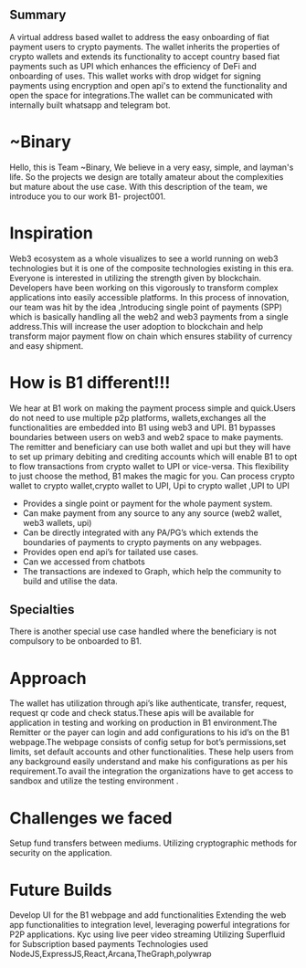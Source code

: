 
## Summary

A virtual address based wallet to address the easy onboarding of fiat payment users to crypto payments. The wallet inherits the properties of crypto wallets and extends its functionality to accept country based fiat payments such as UPI which enhances the efficiency of DeFi and onboarding of uses. This wallet works with drop widget for signing payments using encryption and open api's to extend the functionality and open the space for integrations.The wallet can be communicated with internally built whatsapp and telegram bot.

# ~Binary
Hello, this is Team ~Binary, We believe in a very easy, simple, and layman's life. So the projects we design are totally amateur about the complexities but mature about the use case. With this description of the team, we introduce you to our work B1- project001.

# Inspiration
Web3 ecosystem as a whole visualizes to see a world running on web3 technologies but it is one of the composite technologies existing in this era. Everyone is interested in utilizing the strength given by blockchain. Developers have been working on this vigorously to transform complex applications into easily accessible platforms.
In this process of innovation, our team was hit by the idea ,Introducing single point of payments (SPP) which is basically handling all the web2 and web3 payments from a single address.This will increase the user adoption to blockchain and help transform major payment flow on chain which ensures stability of currency and easy shipment.

# How is B1 different!!!
We hear at B1 work on making the payment process simple and quick.Users do not need to use multiple p2p platforms, wallets,exchanges all the functionalities are embedded into B1 using web3 and UPI. B1 bypasses boundaries between users on web3 and web2 space to make payments. The remitter and beneficiary can use both wallet and upi but they will have to set up primary debiting and crediting accounts which will enable B1 to opt to flow transactions from crypto wallet to UPI or vice-versa. This flexibility to just choose the method, B1 makes the magic for you.
Can process crypto wallet to crypto wallet,crypto wallet to UPI, Upi to crypto wallet ,UPI to UPI
- Provides a single point or payment for the whole payment system.
- Can make payment from any source to any any source (web2 wallet, web3 wallets, upi)
- Can be directly integrated with any PA/PG’s which extends the boundaries of payments to crypto payments on any webpages.
- Provides open end api’s for tailated use cases.
- Can we accessed from chatbots 
- The transactions are indexed to Graph, which help the community to build and utilise the data.


## Specialties 
There is another special use case handled where the beneficiary is not compulsory to be onboarded to B1. 

# Approach
The wallet has utilization through api’s like authenticate, transfer, request, request qr code and check status.These apis will be available for application in testing and working on production in B1 environment.The Remitter or the payer can login and add configurations to his id’s on the B1 webpage.The webpage consists of config setup for bot’s permissions,set limits, set default accounts and other functionalities. These help users from any background easily understand and make his configurations as per his requirement.To avail the integration the organizations have to get access to sandbox and utilize the testing environment .

# Challenges we faced 
Setup fund transfers between mediums.
Utilizing cryptographic methods for security on the application.

# Future Builds
Develop UI for the B1 webpage and add functionalities 
Extending the web app functionalities to integration level, leveraging powerful integrations for P2P applications.
Kyc using live peer video streaming 
Utilizing Superfluid for Subscription based payments 
Technologies used 
NodeJS,ExpressJS,React,Arcana,TheGraph,polywrap




